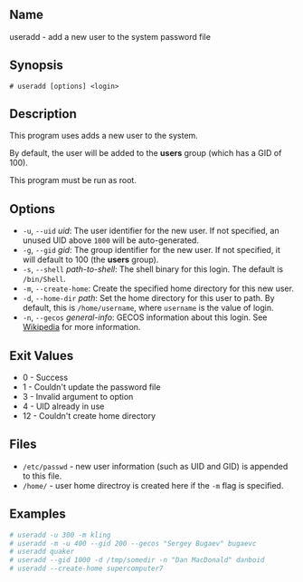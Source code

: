 ## Name

useradd - add a new user to the system password file

## Synopsis

```**sh
# useradd [options] <login>
```

## Description

This program uses adds a new user to the system.

By default, the user will be added to the **users** group (which has a GID of 100).

This program must be run as root.

## Options

* `-u`, `--uid` _uid_: The user identifier for the new user. If not specified, an unused UID above `1000` will be auto-generated.
* `-g`, `--gid` _gid_: The group identifier for the new user. If not specified, it will default to 100 (the **users** group).
* `-s`, `--shell` _path-to-shell_: The shell binary for this login. The default is `/bin/Shell`. 
* `-m`, `--create-home`: Create the specified home directory for this new user.
* `-d`, `--home-dir` _path_: Set the home directory for this user to path. By default, this is `/home/username`, where `username` is the value of login.
* `-n`, `--gecos` _general-info_: GECOS information about this login. See [Wikipedia](https://en.wikipedia.org/wiki/Gecos_field) for more information.

## Exit Values

* 0 - Success
* 1 - Couldn't update the password file
* 3 - Invalid argument to option
* 4 - UID already in use
* 12 - Couldn't create home directory

## Files

* `/etc/passwd` - new user information (such as UID and GID) is appended to this file.
* `/home/` - user home directroy is created here if the `-m` flag is specified.

## Examples

```sh
# useradd -u 300 -m kling
# useradd -m -u 400 --gid 200 --gecos "Sergey Bugaev" bugaevc
# useradd quaker
# useradd --gid 1000 -d /tmp/somedir -n "Dan MacDonald" danboid
# useradd --create-home supercomputer7
```

